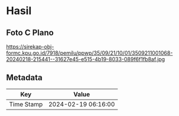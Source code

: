 # Hasil

## Foto C Plano

https://sirekap-obj-formc.kpu.go.id/7918/pemilu/ppwp/35/09/21/10/01/3509211001068-20240218-215441--31627e45-e515-4b19-8033-089f6f1fb8af.jpg


## Metadata

| Key        | Value               |
| ---------- | ------------------- |
| Time Stamp | 2024-02-19 06:16:00 |



